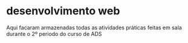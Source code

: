 # desenvolvimento web
 Aqui facaram armazenadas todas as atividades práticas feitas em sala durante o 2º periodo do curso de ADS 

